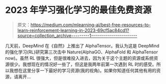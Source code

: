 # 2023 年学习强化学习的最佳免费资源

> 原文：<https://medium.com/mlearning-ai/best-free-resources-to-learn-reinforcement-learning-in-2023-69cf5ac84cd1?source=collection_archive---------1----------------------->

几天前，DeepMind 在《自然》上推出了 AlphaTensor。我认为这是 DeepMind 的强化学习(RL)研究第三次击中 Nature(AlphaGO、AlphaFold 和 AlphaTensor now)。虽然 RL 很强大，但是很难投入进去，因为关于这个主题的资源或系统资源很少。我想现在的情况好一些了，但这是我两年前第一次遇到 RL 时的感受。所以我想在这里分享一下最好的学习资源(我的视角)。如果你知道任何其他有用的资源，请离开…